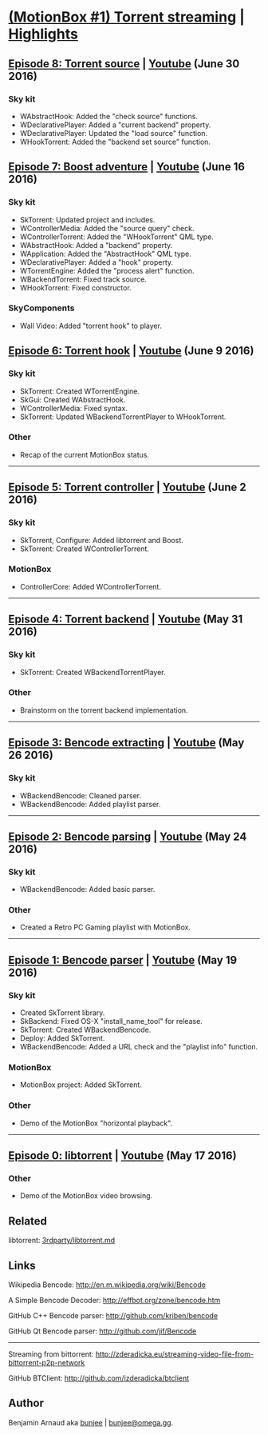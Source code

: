 # [(MotionBox #1) Torrent streaming][chapter] | [Highlights]

## [Episode 8: Torrent source][Vimeo8] | [Youtube][Youtube8] (June 30 2016)

### Sky kit
- WAbstractHook: Added the "check source" functions.
- WDeclarativePlayer: Added a "current backend" property.
- WDeclarativePlayer: Updated the "load source" function.
- WHookTorrent: Added the "backend set source" function.

## [Episode 7: Boost adventure][Vimeo7] | [Youtube][Youtube7] (June 16 2016)

### Sky kit
- SkTorrent: Updated project and includes.
- WControllerMedia: Added the "source query" check.
- WControllerTorrent: Added the "WHookTorrent" QML type.
- WAbstractHook: Added a "backend" property.
- WApplication: Added the "AbstractHook" QML type.
- WDeclarativePlayer: Added a "hook" property.
- WTorrentEngine: Added the "process alert" function.
- WBackendTorrent: Fixed track source.
- WHookTorrent: Fixed constructor.

### SkyComponents
- Wall Video: Added "torrent hook" to player.

## [Episode 6: Torrent hook][Vimeo6] | [Youtube][Youtube6] (June 9 2016)

### Sky kit
- SkTorrent: Created WTorrentEngine.
- SkGui: Created WAbstractHook.
- WControllerMedia: Fixed syntax.
- SkTorrent: Updated WBackendTorrentPlayer to WHookTorrent.

### Other
- Recap of the current MotionBox status.

---

## [Episode 5: Torrent controller][Vimeo5] | [Youtube][Youtube5] (June 2 2016)

### Sky kit
- SkTorrent, Configure: Added libtorrent and Boost.
- SkTorrent: Created WControllerTorrent.

### MotionBox
- ControllerCore: Added WControllerTorrent.

---

## [Episode 4: Torrent backend][Vimeo4] | [Youtube][Youtube4] (May 31 2016)

### Sky kit
- SkTorrent: Created WBackendTorrentPlayer.

### Other
- Brainstorm on the torrent backend implementation.

---

## [Episode 3: Bencode extracting][Vimeo3] | [Youtube][Youtube3] (May 26 2016)

### Sky kit
- WBackendBencode: Cleaned parser.
- WBackendBencode: Added playlist parser.

---

## [Episode 2: Bencode parsing][Vimeo2] | [Youtube][Youtube2] (May 24 2016)

### Sky kit
- WBackendBencode: Added basic parser.

### Other
- Created a Retro PC Gaming playlist with MotionBox.

---

## [Episode 1: Bencode parser][Vimeo1] | [Youtube][Youtube1] (May 19 2016)

### Sky kit
- Created SkTorrent library.
- SkBackend: Fixed OS-X "install_name_tool" for release.
- SkTorrent: Created WBackendBencode.
- Deploy: Added SkTorrent.
- WBackendBencode: Added a URL check and the "playlist info" function.

### MotionBox
- MotionBox project: Added SkTorrent.

### Other
- Demo of the MotionBox "horizontal playback".

---

## [Episode 0: libtorrent][Vimeo0] | [Youtube][Youtube0] (May 17 2016)

### Other
- Demo of the MotionBox video browsing.


## Related

libtorrent: [3rdparty/libtorrent.md](../../3rdparty/libtorrent.md)


## Links

Wikipedia Bencode: http://en.m.wikipedia.org/wiki/Bencode

A Simple Bencode Decoder: http://effbot.org/zone/bencode.htm

GitHub C++ Bencode parser: http://github.com/kriben/bencode

GitHub Qt Bencode parser: http://github.com/jif/Bencode

---

Streaming from bittorrent: http://zderadicka.eu/streaming-video-file-from-bittorrent-p2p-network

GitHub BTClient: http://github.com/izderadicka/btclient


## Author

Benjamin Arnaud aka [bunjee](http://bunjee.me) | <bunjee@omega.gg>.


[chapter]: http://omega.gg/MotionBox/chapter1

[highlights]: http://omega.gg/MotionBox/highlights1

[Twitch]: http://twitch.com/3unjee

[Vimeo0]: http://vimeo.com/167407568
[Vimeo1]: http://vimeo.com/167407750
[Vimeo2]: http://vimeo.com/167866271
[Vimeo3]: http://vimeo.com/168172110
[Vimeo4]: http://vimeo.com/168748820
[Vimeo5]: http://vimeo.com/169070028
[Vimeo6]: http://vimeo.com/169991042
[Vimeo7]: http://vimeo.com/170925932
[Vimeo8]: http://vimeo.com/172881981

[Youtube0]: http://youtu.be/3MtnuyVXH3w
[Youtube1]: http://youtu.be/kldXjA-z1bg
[Youtube2]: http://youtu.be/zYFCOrvQscY
[Youtube3]: http://youtu.be/VOKlfOA6y50
[Youtube4]: http://youtu.be/aTUhBiUG7-4
[Youtube5]: http://youtu.be/TWWFqGmgAdU
[Youtube6]: http://youtu.be/xtc-_Z7TQJc
[Youtube7]: http://youtu.be/L6sqV5_NBxU
[Youtube8]: http://youtu.be/kS19NeLs8uA
